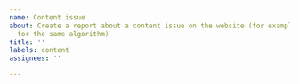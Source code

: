 ```yaml
---
name: Content issue
about: Create a report about a content issue on the website (for example two entries
  for the same algorithm)
title: ''
labels: content
assignees: ''

---
```



